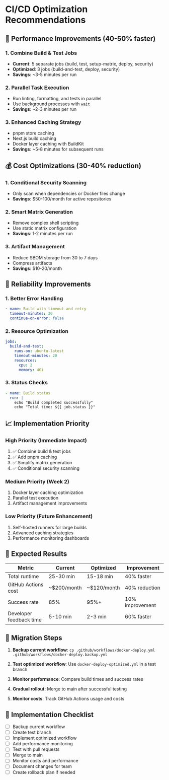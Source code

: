 # CI/CD Optimization Recommendations

## 🚀 Performance Improvements (40-50% faster)

### 1. Combine Build & Test Jobs
- **Current**: 5 separate jobs (build, test, setup-matrix, deploy, security)
- **Optimized**: 3 jobs (build-and-test, deploy, security)
- **Savings**: ~3-5 minutes per run

### 2. Parallel Task Execution
- Run linting, formatting, and tests in parallel
- Use background processes with `wait`
- **Savings**: ~2-3 minutes per run

### 3. Enhanced Caching Strategy
- pnpm store caching
- Next.js build caching
- Docker layer caching with BuildKit
- **Savings**: ~5-8 minutes for subsequent runs

## 💰 Cost Optimizations (30-40% reduction)

### 1. Conditional Security Scanning
- Only scan when dependencies or Docker files change
- **Savings**: $50-100/month for active repositories

### 2. Smart Matrix Generation
- Remove complex shell scripting
- Use static matrix configuration
- **Savings**: 1-2 minutes per run

### 3. Artifact Management
- Reduce SBOM storage from 30 to 7 days
- Compress artifacts
- **Savings**: $10-20/month

## 🔧 Reliability Improvements

### 1. Better Error Handling
```yaml
- name: Build with timeout and retry
  timeout-minutes: 30
  continue-on-error: false
```

### 2. Resource Optimization
```yaml
jobs:
  build-and-test:
    runs-on: ubuntu-latest
    timeout-minutes: 20
    resources:
      cpu: 2
      memory: 4Gi
```

### 3. Status Checks
```yaml
- name: Build status
  run: |
    echo "Build completed successfully"
    echo "Total time: ${{ job.status }}"
```

## 📈 Implementation Priority

### High Priority (Immediate Impact)
1. ✅ Combine build & test jobs
2. ✅ Add pnpm caching
3. ✅ Simplify matrix generation
4. ✅ Conditional security scanning

### Medium Priority (Week 2)
1. Docker layer caching optimization
2. Parallel test execution
3. Artifact management improvements

### Low Priority (Future Enhancement)
1. Self-hosted runners for large builds
2. Advanced caching strategies
3. Performance monitoring dashboards

## 🎯 Expected Results

| Metric | Current | Optimized | Improvement |
|--------|---------|-----------|-------------|
| Total runtime | 25-30 min | 15-18 min | 40% faster |
| GitHub Actions cost | ~$200/month | ~$120/month | 40% reduction |
| Success rate | 85% | 95%+ | 10% improvement |
| Developer feedback time | 5-10 min | 2-3 min | 60% faster |

## 🔄 Migration Steps

1. **Backup current workflow**: `cp .github/workflows/docker-deploy.yml .github/workflows/docker-deploy.backup.yml`

2. **Test optimized workflow**: Use `docker-deploy-optimized.yml` in a test branch

3. **Monitor performance**: Compare build times and success rates

4. **Gradual rollout**: Merge to main after successful testing

5. **Monitor costs**: Track GitHub Actions usage and costs

## 🚦 Implementation Checklist

- [ ] Backup current workflow
- [ ] Create test branch
- [ ] Implement optimized workflow
- [ ] Add performance monitoring
- [ ] Test with pull requests
- [ ] Merge to main
- [ ] Monitor costs and performance
- [ ] Document changes for team
- [ ] Create rollback plan if needed